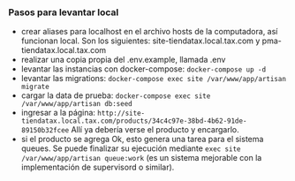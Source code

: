 ### Pasos para levantar local

* crear aliases para localhost en el archivo hosts de la computadora, así funcionan local. Son los siguientes: site-tiendatax.local.tax.com y pma-tiendatax.local.tax.com
* realizar una copia propia del .env.example, llamada .env
* levantar las instancias con docker-compose: `docker-compose up -d`
* levantar las migrations: `docker-compose exec site /var/www/app/artisan migrate`
* cargar la data de prueba: `docker-compose exec site /var/www/app/artisan db:seed`
* ingresar a la página: `http://site-tiendatax.local.tax.com/products/34c4c97e-38bd-4b62-91de-89150b32fcee` Allí ya debería verse el producto y encargarlo.
* si el producto se agrega Ok, esto genera una tarea para el sistema queues. Se puede finalizar su ejecución mediante `exec site /var/www/app/artisan queue:work` (es un sistema mejorable con la implementación de supervisord o similar).